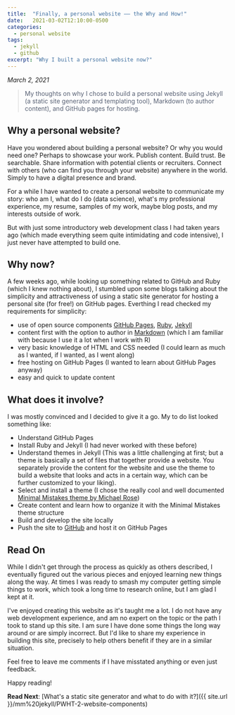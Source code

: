```yaml
---
title:  "Finally, a personal website –– the Why and How!"
date:   2021-03-02T12:10:00-0500
categories: 
  - personal website
tags:
  - jekyll
  - github
excerpt: "Why I built a personal website now?"
---
```


*March 2, 2021*

> <span style="color: #596275">My thoughts on why I chose to build a personal website using Jekyll (a static site generator and templating tool), Markdown (to author content), and GitHub pages for hosting.</span>

## Why a personal website?
Have you wondered about building a personal website? Or why you would need one? Perhaps to showcase your work. Publish content. Build trust. Be searchable. Share information with potential clients or recruiters. Connect with others (who can find you through your website) anywhere in the world. Simply to have a digital presence and brand.

For a while I have wanted to create a personal website to communicate my story: who am I, what do I do (data science), what's my professional experience, my resume, samples of my work, maybe blog posts, and my interests outside of work.

But with just some introductory web development class I had taken years ago (which made everything seem quite intimidating and code intensive), I just never have attempted to build one.

## Why now?
A few weeks ago, while looking up something related to GitHub and Ruby (which I knew nothing about), I stumbled upon some blogs talking about the simplicity and attractiveness of using a static site generator for hosting a personal site (for free!) on GitHub pages. Everthing I read checked my requirements for simplicity:

- use of open source components [GitHub Pages](https://pages.github.com/), [Ruby](https://www.ruby-lang.org/en/), [Jekyll](https://jekyllrb.com/)
- content first with the option to author in [Markdown](https://www.markdownguide.org) (which I am familiar with because I use it a lot when I work with R)
- very basic knowledge of HTML and CSS needed (I could learn as much as I wanted, if I wanted, as I went along)
- free hosting on GitHub Pages (I wanted to learn about GitHub Pages anyway)
- easy and quick to update content

## What does it involve?
I was mostly convinced and I decided to give it a go. My to do list looked something like:

- Understand GitHub Pages
- Install Ruby and Jekyll (I had never worked with these before)
- Understand themes in Jekyll (This was a little challenging at first; but a theme is basically a set of files that together provide a website. You separately provide the content for the website and use the theme to build a website that looks and acts in a certain way, which can be further customized to your liking).
- Select and install a theme (I chose the really cool and well documented [Minimal Mistakes theme by Michael Rose](https://mmistakes.github.io/minimal-mistakes/))
- Create content and learn how to organize it with the Minimal Mistakes theme structure
- Build and develop the site locally
- Push the site to [GitHub](https://github.com) and host it on GitHub Pages

## Read On
While I didn't get through the process as quickly as others described, I eventually figured out the various pieces and enjoyed learning new things along the way. At times I was ready to smash my computer getting simple things to work, which took a long time to research online, but I am glad I kept at it. 

I've enjoyed creating this website as it's taught me a lot. I do not have any web development experience, and am no expert on the topic or the path I took to stand up this site. I am sure I have done some things the long way around or are simply incorrect. But I'd like to share my experience in building this site, precisely to help others benefit if they are in a similar situation. 

Feel free to leave me comments if I have misstated anything or even just feedback. 

Happy reading!

**Read Next**: [What's a static site generator and what to do with it?]({{ site.url }}/mm%20jekyll/PWHT-2-website-components)

